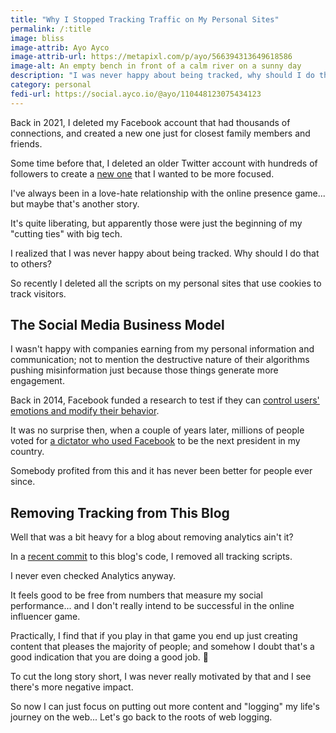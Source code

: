 ```yaml
---
title: "Why I Stopped Tracking Traffic on My Personal Sites"
permalink: /:title
image: bliss
image-attrib: Ayo Ayco
image-attrib-url: https://metapixl.com/p/ayo/566394313649618586
image-alt: An empty bench in front of a calm river on a sunny day
description: "I was never happy about being tracked, why should I do that to others?"
category: personal
fedi-url: https://social.ayco.io/@ayo/110448123075434123
---
```


Back in 2021, I deleted my Facebook account that had thousands of connections, and created a new one just for closest family members and friends.

Some time before that, I deleted an older Twitter account with hundreds of followers to create a [new one](https://twitter.com/ayoayco) that I wanted to be more focused.

I've always been in a love-hate relationship with the online presence game... but maybe that's another story.

It's quite liberating, but apparently those were just the beginning of my "cutting ties" with big tech.<!--more-->

I realized that I was never happy about being tracked. Why should I do that to others?

So recently I deleted all the scripts on my personal sites that use cookies to track visitors.

## The Social Media Business Model

I wasn't happy with companies earning from my personal information and communication; not to mention the destructive nature of their algorithms pushing misinformation just because those things generate more engagement.

Back in 2014, Facebook funded a research to test if they can [control users' emotions and modify their behavior](https://www.theguardian.com/technology/2014/jun/29/facebook-users-emotions-news-feeds).

It was no surprise then, when a couple of years later, millions of people voted for [a dictator who used Facebook](https://www.bloomberg.com/news/features/2017-12-07/how-rodrigo-duterte-turned-facebook-into-a-weapon-with-a-little-help-from-facebook) to be the next president in my country.

Somebody profited from this and it has never been better for people ever since.

## Removing Tracking from This Blog

Well that was a bit heavy for a blog about removing analytics ain't it?

In a [recent commit](https://github.com/ayoayco/blog/commit/6e0b664a4fd51c3d9a7bbcb8f7b04c5967ff51c5) to this blog's code, I removed all tracking scripts.

I never even checked Analytics anyway.

It feels good to be free from numbers that measure my social performance... and I don't really intend to be successful in the online influencer game.

Practically, I find that if you play in that game you end up just creating content that pleases the majority of people; and somehow I doubt that's a good indication that you are doing a good job. 🤣

To cut the long story short, I was never really motivated by that and I see there's more negative impact.

So now I can just focus on putting out more content and "logging" my life's journey on the web... Let's go back to the roots of web logging.